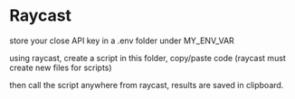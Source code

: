 # Raycast
store your close API key in a .env folder under MY_ENV_VAR

using raycast, create a script in this folder, copy/paste code (raycast must create new files for scripts)

then call the script anywhere from raycast, results are saved in clipboard.